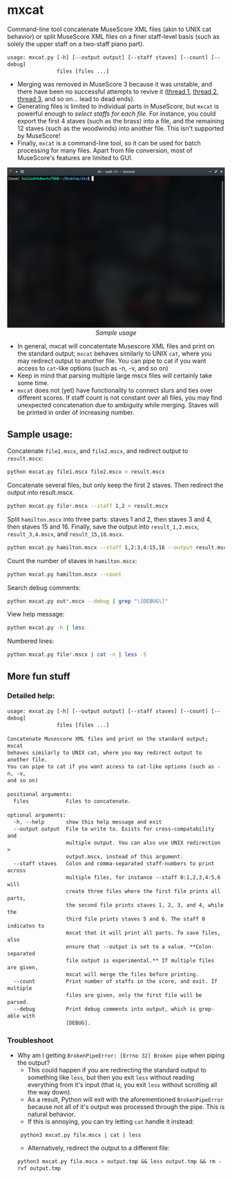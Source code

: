 # mxcat
Command-line tool concatenate MuseScore XML files (akin to UNIX cat behavior) or split MuseScore XML files on a finer staff-level basis (such as solely the upper staff on a two-staff piano part).
```
usage: mxcat.py [-h] [--output output] [--staff staves] [--count] [--debug]
                files [files ...]
```
* Merging was removed in MuseScore 3 because it was unstable, and there have been no successful attempts to revive it ([thread 1](https://musescore.org/en/node/291978), [thread 2](https://musescore.org/en/node/264845), [thread 3](https://musescore.org/en/node/264733), and so on... lead to dead ends). 
* Generating files is limited to individual parts in MuseScore, but `mxcat` is powerful enough to _select staffs for each file_. For instance, you could export the first 4 staves (such as the brass) into a file, and the remaining 12 staves (such as the woodwinds) into another file. This isn't supported by MuseScore!
* Finally, `mxcat` is a command-line tool, so it can be used for batch processing for many files. Apart from file conversion, most of MuseScore's features are limited to GUI.

<p align="center">
  <img src="sample.gif" style="text-align: center" width="653px"/>
  </br>
  <i>Sample usage</i>
</p>

* In general, mxcat will concatentate Musescore XML files and print on the standard output; `mxcat`
behaves similarly to UNIX `cat`, where you may redirect output to another file.
You can pipe to cat if you want access to `cat`-like options (such as -n, -v,
and so on)
* Keep in mind that parsing multiple large mscx files will certainly take some time.
* `mxcat` does not (yet) have functionality to connect slurs and ties over different scores. If staff count is not constant over all files, you may find unexpected concatenation due to ambiguity while merging. Staves will be printed in order of increasing number.


## Sample usage:
Concatenate `file1.mscx`, and `file2.mscx`, and redirect output to `result.mscx`:
```bash
python mxcat.py file1.mscx file2.mscx > result.mscx
```

Concatenate several files, but only keep the first 2 staves. Then redirect the output into result.mscx.
```bash
python mxcat.py file*.mscx --staff 1,2 > result.mscx
```

Split `hamilton.mscx` into three parts: staves 1 and 2, then staves 3 and 4, then staves 15 and 16. Finally, save the output into `result_1,2.mscx`, `result_3,4.mscx`, and `result_15,16.mscx`. 
```bash
python mxcat.py hamilton.mscx --staff 1,2:3,4:15,16 --output result.mscx
```

Count the number of staves in `hamilton.mscx`:
```bash
python mxcat.py hamilton.mscx --count
```

Search debug comments:
```bash
python mxcat.py out*.mscx --debug | grep "\[DEBUG\]"
```

View help message:
```bash
python mxcat.py -h | less 
```

Numbered lines:
```bash
python mxcat.py file*.mscx | cat -n | less -S
```

## More fun stuff

### Detailed help:
```
usage: mxcat.py [-h] [--output output] [--staff staves] [--count] [--debug]
                files [files ...]

Concatenate Musescore XML files and print on the standard output; mxcat
behaves similarly to UNIX cat, where you may redirect output to another file.
You can pipe to cat if you want access to cat-like options (such as -n, -v,
and so on)

positional arguments:
  files            Files to concatenate.

optional arguments:
  -h, --help       show this help message and exit
  --output output  File to write to. Exists for cross-compatability and
                   multiple output. You can also use UNIX redirection >
                   output.mscx, instead of this argument.
  --staff staves   Colon and comma-separated staff-numbers to print across
                   multiple files, for instance --staff 0:1,2,3,4:5,6 will
                   create three files where the first file prints all parts,
                   the second file prints staves 1, 2, 3, and 4, while the
                   third file prints staves 5 and 6. The staff 0 indicates to
                   mxcat that it will print all parts. To save files, also
                   ensure that --output is set to a value. **Colon-separated
                   file output is experimental.** If multiple files are given,
                   mxcat will merge the files before printing.
  --count          Print number of staffs in the score, and exit. If multiple
                   files are given, only the first file will be parsed.
  --debug          Print debug comments into output, which is grep-able with
                   [DEBUG].

```

### Troubleshoot
* Why am I getting `BrokenPipeError: [Errno 32] Broken pipe` when piping the output?
  * This could happen if you are redirecting the standard output to something like `less`, but then you exit `less` without reading everything from it's input (that is, you exit `less` without scrolling all the way down).
  * As a result, Python will exit with the aforementioned `BrokenPipeError` because not all of it's output was processed through the pipe. This is natural behavior.
  * If this is annoying, you can try letting `cat` handle it instead:
  ```
   python3 mxcat.py file.mscx | cat | less
  ```
  * Alternatively, redirect the output to a different file:
  ```
  python3 mxcat.py file.mscx > output.tmp && less output.tmp && rm -rvf output.tmp
  ```
